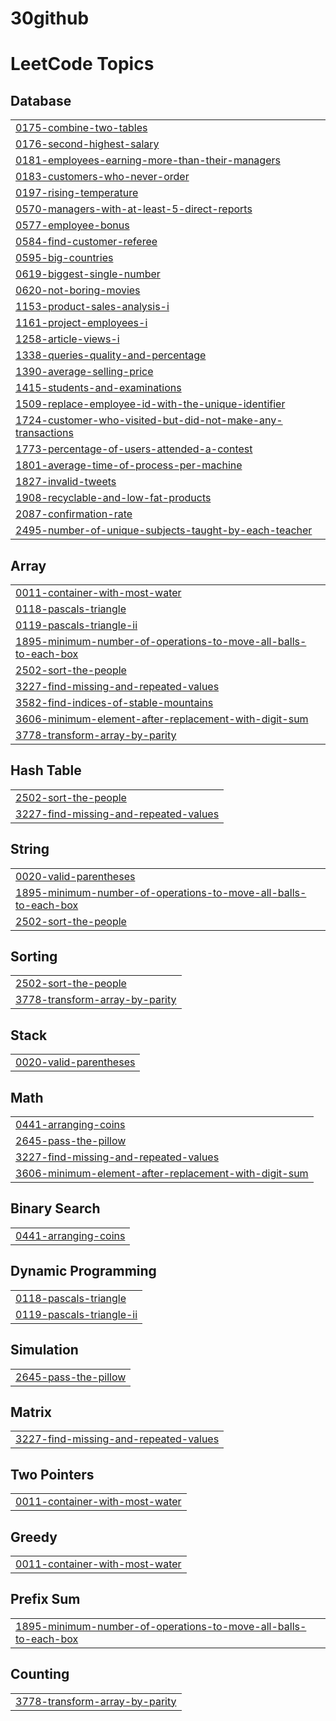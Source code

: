 # 30github
<!---LeetCode Topics Start-->
# LeetCode Topics
## Database
|  |
| ------- |
| [0175-combine-two-tables](https://github.com/Miregia-Aigerim/30github/tree/master/0175-combine-two-tables) |
| [0176-second-highest-salary](https://github.com/Miregia-Aigerim/30github/tree/master/0176-second-highest-salary) |
| [0181-employees-earning-more-than-their-managers](https://github.com/Miregia-Aigerim/30github/tree/master/0181-employees-earning-more-than-their-managers) |
| [0183-customers-who-never-order](https://github.com/Miregia-Aigerim/30github/tree/master/0183-customers-who-never-order) |
| [0197-rising-temperature](https://github.com/Miregia-Aigerim/30github/tree/master/0197-rising-temperature) |
| [0570-managers-with-at-least-5-direct-reports](https://github.com/Miregia-Aigerim/30github/tree/master/0570-managers-with-at-least-5-direct-reports) |
| [0577-employee-bonus](https://github.com/Miregia-Aigerim/30github/tree/master/0577-employee-bonus) |
| [0584-find-customer-referee](https://github.com/Miregia-Aigerim/30github/tree/master/0584-find-customer-referee) |
| [0595-big-countries](https://github.com/Miregia-Aigerim/30github/tree/master/0595-big-countries) |
| [0619-biggest-single-number](https://github.com/Miregia-Aigerim/30github/tree/master/0619-biggest-single-number) |
| [0620-not-boring-movies](https://github.com/Miregia-Aigerim/30github/tree/master/0620-not-boring-movies) |
| [1153-product-sales-analysis-i](https://github.com/Miregia-Aigerim/30github/tree/master/1153-product-sales-analysis-i) |
| [1161-project-employees-i](https://github.com/Miregia-Aigerim/30github/tree/master/1161-project-employees-i) |
| [1258-article-views-i](https://github.com/Miregia-Aigerim/30github/tree/master/1258-article-views-i) |
| [1338-queries-quality-and-percentage](https://github.com/Miregia-Aigerim/30github/tree/master/1338-queries-quality-and-percentage) |
| [1390-average-selling-price](https://github.com/Miregia-Aigerim/30github/tree/master/1390-average-selling-price) |
| [1415-students-and-examinations](https://github.com/Miregia-Aigerim/30github/tree/master/1415-students-and-examinations) |
| [1509-replace-employee-id-with-the-unique-identifier](https://github.com/Miregia-Aigerim/30github/tree/master/1509-replace-employee-id-with-the-unique-identifier) |
| [1724-customer-who-visited-but-did-not-make-any-transactions](https://github.com/Miregia-Aigerim/30github/tree/master/1724-customer-who-visited-but-did-not-make-any-transactions) |
| [1773-percentage-of-users-attended-a-contest](https://github.com/Miregia-Aigerim/30github/tree/master/1773-percentage-of-users-attended-a-contest) |
| [1801-average-time-of-process-per-machine](https://github.com/Miregia-Aigerim/30github/tree/master/1801-average-time-of-process-per-machine) |
| [1827-invalid-tweets](https://github.com/Miregia-Aigerim/30github/tree/master/1827-invalid-tweets) |
| [1908-recyclable-and-low-fat-products](https://github.com/Miregia-Aigerim/30github/tree/master/1908-recyclable-and-low-fat-products) |
| [2087-confirmation-rate](https://github.com/Miregia-Aigerim/30github/tree/master/2087-confirmation-rate) |
| [2495-number-of-unique-subjects-taught-by-each-teacher](https://github.com/Miregia-Aigerim/30github/tree/master/2495-number-of-unique-subjects-taught-by-each-teacher) |
## Array
|  |
| ------- |
| [0011-container-with-most-water](https://github.com/Miregia-Aigerim/30github/tree/master/0011-container-with-most-water) |
| [0118-pascals-triangle](https://github.com/Miregia-Aigerim/30github/tree/master/0118-pascals-triangle) |
| [0119-pascals-triangle-ii](https://github.com/Miregia-Aigerim/30github/tree/master/0119-pascals-triangle-ii) |
| [1895-minimum-number-of-operations-to-move-all-balls-to-each-box](https://github.com/Miregia-Aigerim/30github/tree/master/1895-minimum-number-of-operations-to-move-all-balls-to-each-box) |
| [2502-sort-the-people](https://github.com/Miregia-Aigerim/30github/tree/master/2502-sort-the-people) |
| [3227-find-missing-and-repeated-values](https://github.com/Miregia-Aigerim/30github/tree/master/3227-find-missing-and-repeated-values) |
| [3582-find-indices-of-stable-mountains](https://github.com/Miregia-Aigerim/30github/tree/master/3582-find-indices-of-stable-mountains) |
| [3606-minimum-element-after-replacement-with-digit-sum](https://github.com/Miregia-Aigerim/30github/tree/master/3606-minimum-element-after-replacement-with-digit-sum) |
| [3778-transform-array-by-parity](https://github.com/Miregia-Aigerim/30github/tree/master/3778-transform-array-by-parity) |
## Hash Table
|  |
| ------- |
| [2502-sort-the-people](https://github.com/Miregia-Aigerim/30github/tree/master/2502-sort-the-people) |
| [3227-find-missing-and-repeated-values](https://github.com/Miregia-Aigerim/30github/tree/master/3227-find-missing-and-repeated-values) |
## String
|  |
| ------- |
| [0020-valid-parentheses](https://github.com/Miregia-Aigerim/30github/tree/master/0020-valid-parentheses) |
| [1895-minimum-number-of-operations-to-move-all-balls-to-each-box](https://github.com/Miregia-Aigerim/30github/tree/master/1895-minimum-number-of-operations-to-move-all-balls-to-each-box) |
| [2502-sort-the-people](https://github.com/Miregia-Aigerim/30github/tree/master/2502-sort-the-people) |
## Sorting
|  |
| ------- |
| [2502-sort-the-people](https://github.com/Miregia-Aigerim/30github/tree/master/2502-sort-the-people) |
| [3778-transform-array-by-parity](https://github.com/Miregia-Aigerim/30github/tree/master/3778-transform-array-by-parity) |
## Stack
|  |
| ------- |
| [0020-valid-parentheses](https://github.com/Miregia-Aigerim/30github/tree/master/0020-valid-parentheses) |
## Math
|  |
| ------- |
| [0441-arranging-coins](https://github.com/Miregia-Aigerim/30github/tree/master/0441-arranging-coins) |
| [2645-pass-the-pillow](https://github.com/Miregia-Aigerim/30github/tree/master/2645-pass-the-pillow) |
| [3227-find-missing-and-repeated-values](https://github.com/Miregia-Aigerim/30github/tree/master/3227-find-missing-and-repeated-values) |
| [3606-minimum-element-after-replacement-with-digit-sum](https://github.com/Miregia-Aigerim/30github/tree/master/3606-minimum-element-after-replacement-with-digit-sum) |
## Binary Search
|  |
| ------- |
| [0441-arranging-coins](https://github.com/Miregia-Aigerim/30github/tree/master/0441-arranging-coins) |
## Dynamic Programming
|  |
| ------- |
| [0118-pascals-triangle](https://github.com/Miregia-Aigerim/30github/tree/master/0118-pascals-triangle) |
| [0119-pascals-triangle-ii](https://github.com/Miregia-Aigerim/30github/tree/master/0119-pascals-triangle-ii) |
## Simulation
|  |
| ------- |
| [2645-pass-the-pillow](https://github.com/Miregia-Aigerim/30github/tree/master/2645-pass-the-pillow) |
## Matrix
|  |
| ------- |
| [3227-find-missing-and-repeated-values](https://github.com/Miregia-Aigerim/30github/tree/master/3227-find-missing-and-repeated-values) |
## Two Pointers
|  |
| ------- |
| [0011-container-with-most-water](https://github.com/Miregia-Aigerim/30github/tree/master/0011-container-with-most-water) |
## Greedy
|  |
| ------- |
| [0011-container-with-most-water](https://github.com/Miregia-Aigerim/30github/tree/master/0011-container-with-most-water) |
## Prefix Sum
|  |
| ------- |
| [1895-minimum-number-of-operations-to-move-all-balls-to-each-box](https://github.com/Miregia-Aigerim/30github/tree/master/1895-minimum-number-of-operations-to-move-all-balls-to-each-box) |
## Counting
|  |
| ------- |
| [3778-transform-array-by-parity](https://github.com/Miregia-Aigerim/30github/tree/master/3778-transform-array-by-parity) |
<!---LeetCode Topics End-->